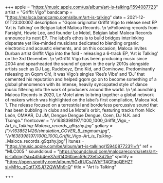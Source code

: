 +++
apple = "https://music.apple.com/us/album/art-is-talking/1594087723"
artist = "Griffit Vigo"
bandcamp = "https://maloca.bandcamp.com/album/art-is-talking"
date = 2021-12-01T23:00:00Z
description = "Gqom originator Griffit Vigo to release next EP ‘Art is Talking’ on Belgian label Maloca Records.   \n  \nFollowing records from Farsight, Howie Lee, and founder Le Motel, Belgian label Maloca Records announce its next EP. The label’s ethos is to build bridges interlinking disparate yet like-minded musicians dedicated to blending organic electronic and acoustic elements, and on this occasion, Maloca invites Durban artist Griffit Vigo into the fold - releasing a 6-track EP, ‘Art is Talking’ on the 3rd December.   \n  \nGriffit Vigo has been producing music since 2004 and spearheaded the sound of gqom in the early 2010s alongside artists such as DJ Lag, Rudeboyz, Emo Kid, and Dominowe. Predominantly releasing on Gqom Oh!, it was Vigo’s singles ’Ree’s Vibe’ and ‘DJ’ that cemented his reputation and helped gqom go on to become something of a global phenomenon with its intense, heavily syncopated style of dance music filtering into the work of producers around the world.   \n  \nLaunching Maloca Records in 2020, Le Motel aims to bring together a global network of makers which was highlighted on the label’s first compilation, Maloca Vol. 1. The release focused on a terrestrial and borderless percussive sound that has been bubbling in clubs and Le Motel’s orbit, featuring tracks from Nick León, OMAAR, DJ JM, Dengue Dengue Dengue, Coen, DJ N.K. and Tsongo."
frontcover = "/v1638398197/1000_1000_Griffit_Vigo_-_Art_is_Talking_-_Maloca_records_g9qzhy.jpg"
gallery = ["/v1638521426/simulation_COVER_B_zpgmum.jpg", "/v1638398197/1000_1000_Griffit_Vigo_-_Art_is_Talking_-_Maloca_records_g9qzhy.jpg"]
itunes = "https://music.apple.com/be/album/art-is-talking/1594087723?l=fr"
ref = "MLC005 "
soundcloud = "https://soundcloud.com/malocarecords/sets/art-is-talking?si=4d5b4ee37c614060aec59c23efc3d25e"
spotify = "https://open.spotify.com/album/5GxIfUCsJWbFT4GFqoQEHZ?si=MHo_gCqtTXSJj72QWMh9-Q"
title = "Art Is Talking"

+++
